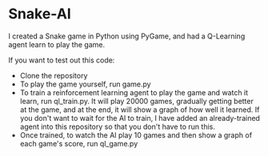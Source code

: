 # Snake-AI

I created a Snake game in Python using PyGame, and had a Q-Learning agent learn to play the game.

If you want to test out this code:
- Clone the repository
- To play the game yourself, run game.py
- To train a reinforcement learning agent to play the game and watch it learn, run ql_train.py. It will play 20000 games, gradually getting better at the game, and at the end, it will show a graph of how well it learned. If you don't want to wait for the AI to train, I have added an already-trained agent into this repository so that you don't have to run this.
- Once trained, to watch the AI play 10 games and then show a graph of each game's score, run ql_game.py